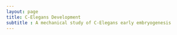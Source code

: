```yaml
---
layout: page
title: C-Elegans Development
subtitle : A mechanical study of C-Elegans early embryogenesis
---
```

